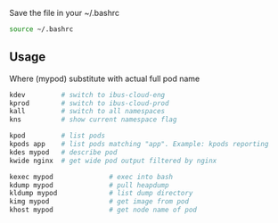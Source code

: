 Save the file in your ~/.bashrc

```bash
source ~/.bashrc
```

## Usage
Where (mypod) substitute with actual full pod name
```bash
kdev         # switch to ibus-cloud-eng
kprod        # switch to ibus-cloud-prod
kall         # switch to all namespaces
kns          # show current namespace flag

kpod         # list pods
kpods app    # list pods matching "app". Example: kpods reporting
kdes mypod   # describe pod
kwide nginx  # get wide pod output filtered by nginx

kexec mypod              # exec into bash
kdump mypod              # pull heapdump
kldump mypod             # list dump directory
kimg mypod               # get image from pod
khost mypod              # get node name of pod
```
